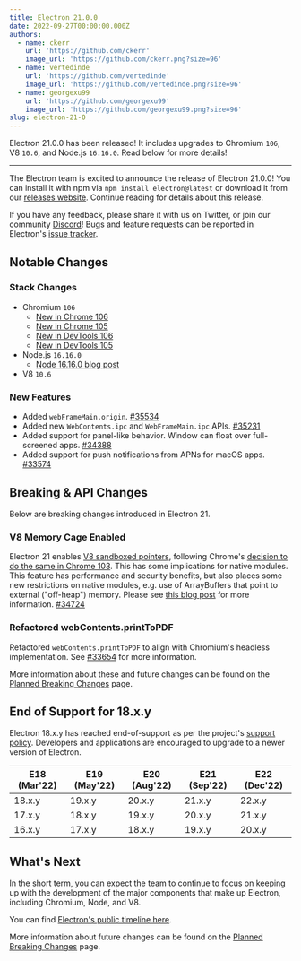 ```yaml
---
title: Electron 21.0.0
date: 2022-09-27T00:00:00.000Z
authors:
  - name: ckerr
    url: 'https://github.com/ckerr'
    image_url: 'https://github.com/ckerr.png?size=96'
  - name: vertedinde
    url: 'https://github.com/vertedinde'
    image_url: 'https://github.com/vertedinde.png?size=96'
  - name: georgexu99
    url: 'https://github.com/georgexu99'
    image_url: 'https://github.com/georgexu99.png?size=96'
slug: electron-21-0
---
```


Electron 21.0.0 has been released! It includes upgrades to Chromium `106`, V8 `10.6`, and Node.js `16.16.0`. Read below for more details!

---

The Electron team is excited to announce the release of Electron 21.0.0! You can install it with npm via `npm install electron@latest` or download it from our [releases website](https://releases.electronjs.org/releases/stable). Continue reading for details about this release.

If you have any feedback, please share it with us on Twitter, or join our community [Discord](https://discord.com/invite/electronjs)! Bugs and feature requests can be reported in Electron's [issue tracker](https://github.com/electron/electron/issues).

## Notable Changes

### Stack Changes

- Chromium `106`
  - [New in Chrome 106](https://developer.chrome.com/blog/new-in-chrome-106/)
  - [New in Chrome 105](https://developer.chrome.com/blog/new-in-chrome-105/)
  - [New in DevTools 106](https://developer.chrome.com/blog/new-in-devtools-106/)
  - [New in DevTools 105](https://developer.chrome.com/blog/new-in-devtools-105/)
- Node.js `16.16.0`
  - [Node 16.16.0 blog post](https://nodejs.org/en/blog/release/v16.16.0/)
- V8 `10.6`

### New Features

- Added `webFrameMain.origin`. [#35534](https://github.com/electron/electron/pull/35534)
- Added new `WebContents.ipc` and `WebFrameMain.ipc` APIs. [#35231](https://github.com/electron/electron/pull/35231)
- Added support for panel-like behavior. Window can float over full-screened apps. [#34388](https://github.com/electron/electron/pull/34388)
- Added support for push notifications from APNs for macOS apps. [#33574](https://github.com/electron/electron/pull/33574)

## Breaking & API Changes

Below are breaking changes introduced in Electron 21.

### V8 Memory Cage Enabled

Electron 21 enables [V8 sandboxed pointers](https://docs.google.com/document/d/1HSap8-J3HcrZvT7-5NsbYWcjfc0BVoops5TDHZNsnko/edit), following Chrome's [decision to do the same in Chrome 103](https://chromiumdash.appspot.com/commit/9a6a76bf13d3ca1c6788de193afc5513919dd0ed). This has some implications for native modules. This feature has performance and security benefits, but also places some new restrictions on native modules, e.g. use of ArrayBuffers that point to external ("off-heap") memory. Please see [this blog post](https://electronjs.org/blog/v8-memory-cage) for more information. [#34724](https://github.com/electron/electron/pull/34724)

### Refactored webContents.printToPDF

Refactored `webContents.printToPDF` to align with Chromium's headless implementation. See [#33654](https://github.com/electron/electron/pull/33654) for more information.

More information about these and future changes can be found on the [Planned Breaking Changes](https://www.electronjs.org/docs/latest/breaking-changes) page.

## End of Support for 18.x.y

Electron 18.x.y has reached end-of-support as per the project's [support policy](https://www.electronjs.org/docs/latest/tutorial/electron-timelines#version-support-policy). Developers and applications are encouraged to upgrade to a newer version of Electron.

| E18 (Mar'22) | E19 (May'22) | E20 (Aug'22) | E21 (Sep'22) | E22 (Dec'22) |
| ------------ | ------------ | ------------ | ------------ | ------------ |
| 18.x.y       | 19.x.y       | 20.x.y       | 21.x.y       | 22.x.y       |
| 17.x.y       | 18.x.y       | 19.x.y       | 20.x.y       | 21.x.y       |
| 16.x.y       | 17.x.y       | 18.x.y       | 19.x.y       | 20.x.y       |

## What's Next

In the short term, you can expect the team to continue to focus on keeping up with the development of the major components that make up Electron, including Chromium, Node, and V8.

You can find [Electron's public timeline here](https://www.electronjs.org/docs/latest/tutorial/electron-timelines).

More information about future changes can be found on the [Planned Breaking Changes](https://github.com/electron/electron/blob/main/docs/breaking-changes.md) page.
